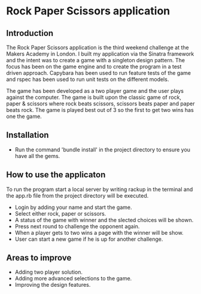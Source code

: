 Rock Paper Scissors application
==================

Introduction
-------
The Rock Paper Scissors application is the third weekend challenge at the Makers Academy in London. I built my application via the Sinatra framework and the intent was to create a game with a singleton design pattern. The focus has been on the game engine and to create the program in a test driven approach. Capybara has been used to run feature tests of the game and rspec has been used to run unit tests on the different models.

The game has been developed as a two player game and the user plays against the computer. The game is built upon the classic game of rock, paper & scissors where rock beats scissors, scissors beats paper and paper beats rock. The game is played best out of 3 so the first to get two wins has one the game.



Installation
-----
* Run the command 'bundle install' in the project directory to ensure you have all the gems.


How to use the applicaton
-----

To run the program start a local server by writing rackup in the terminal and the app.rb file from the project directory will be executed.

* Login by adding your name and start the game.
* Select either rock, paper or scissors.
* A status of the game with winner and the slected choices will be shown.
* Press next round to challenge the opponent again.
* When a player gets to two wins a page with the winner will be show.
* User can start a new game if he is up for another challenge.

Areas to improve
-----

* Adding two player solution.
* Adding more advanced selections to the game.
* Improving the design features.
